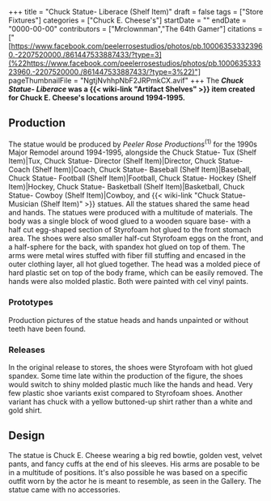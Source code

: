 +++
title = "Chuck Statue- Liberace (Shelf Item)"
draft = false
tags = ["Store Fixtures"]
categories = ["Chuck E. Cheese's"]
startDate = ""
endDate = "0000-00-00"
contributors = ["Mrclownman","The 64th Gamer"]
citations = ["[https://www.facebook.com/peelerrosestudios/photos/pb.100063533323960.-2207520000./861447533887433/?type=3](%22https://www.facebook.com/peelerrosestudios/photos/pb.100063533323960.-2207520000./861447533887433/?type=3%22)"]
pageThumbnailFile = "NgtjNvhhpNbF2JRPmkCX.avif"
+++
The ***Chuck Statue- Liberace* was a {{< wiki-link "Artifact Shelves" >}} item created for Chuck E. Cheese's locations around 1994-1995.**

## Production

The statue would be produced by *Peeler Rose Productions*<sup>(1)</sup> for the 1990s Major Remodel around 1994-1995, alongside the Chuck Statue- Tux (Shelf Item)|Tux, Chuck Statue- Director (Shelf Item)|Director, Chuck Statue- Coach (Shelf Item)|Coach, Chuck Statue- Baseball (Shelf Item)|Baseball, Chuck Statue- Football (Shelf Item)|Football, Chuck Statue- Hockey (Shelf Item)|Hockey, Chuck Statue- Basketball (Shelf Item)|Basketball, Chuck Statue- Cowboy (Shelf Item)|Cowboy, and {{< wiki-link "Chuck Statue- Musician (Shelf Item)" >}} statues. All the statues shared the same head and hands.
The statues were produced with a multitude of materials. The body was a single block of wood glued to a wooden square base- with a half cut egg-shaped section of Styrofoam hot glued to the front stomach area.
The shoes were also smaller half-cut Styrofoam eggs on the front, and a half-sphere for the back, with spandex hot glued on top of them. The arms were metal wires stuffed with fiber fill stuffing and encased in the outer clothing layer, all hot glued together.
The head was a molded piece of hard plastic set on top of the body frame, which can be easily removed. The hands were also molded plastic. Both were painted with cel vinyl paints.

### Prototypes

Production pictures of the statue heads and hands unpainted or without teeth have been found.

### Releases

In the original release to stores, the shoes were Styrofoam with hot glued spandex. Some time late within the production of the figure, the shoes would switch to shiny molded plastic much like the hands and head. Very few plastic shoe variants exist compared to Styrofoam shoes.
Another variant has chuck with a yellow buttoned-up shirt rather than a white and gold shirt.

## Design

The statue is Chuck E. Cheese wearing a big red bowtie, golden vest, velvet pants, and fancy cuffs at the end of his sleeves. His arms are posable to be in a multitude of positions. It's also possible he was based on a specific outfit worn by the actor he is meant to resemble, as seen in the Gallery.
The statue came with no accessories.
